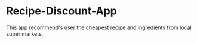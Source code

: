 # Recipe-Discount-App
This app recommend's user the cheapest recipe and ingredients from local super markets.
